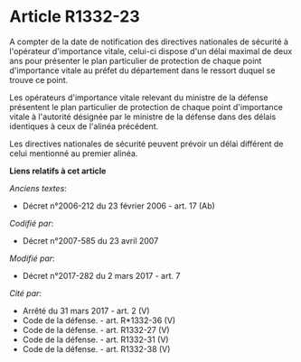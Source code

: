 # Article R1332-23

A compter de la date de notification des directives nationales de sécurité à l'opérateur d'importance vitale, celui-ci
dispose d'un délai maximal de deux ans pour présenter le plan particulier de protection de chaque point d'importance vitale
au préfet du département dans le ressort duquel se trouve ce point.

Les opérateurs d'importance vitale relevant du ministre de la défense présentent le plan particulier de protection de chaque
point d'importance vitale à l'autorité désignée par le ministre de la défense dans des délais identiques à ceux de l'alinéa
précédent.

Les directives nationales de sécurité peuvent prévoir un délai différent de celui mentionné au premier alinéa.

**Liens relatifs à cet article**

_Anciens textes_:

  - Décret n°2006-212 du 23 février 2006 - art. 17 (Ab)

_Codifié par_:

  - Décret n°2007-585 du 23 avril 2007

_Modifié par_:

  - Décret n°2017-282 du 2 mars 2017 - art. 7

_Cité par_:

  - Arrêté du 31 mars 2017 - art. 2 (V)
  - Code de la défense. - art. R*1332-36 (V)
  - Code de la défense. - art. R1332-27 (V)
  - Code de la défense. - art. R1332-31 (V)
  - Code de la défense. - art. R1332-38 (V)
